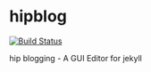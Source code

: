 hipblog
=======

[![Build Status](https://travis-ci.org/schultyy/hipblog.svg?branch=master)](https://travis-ci.org/schultyy/hipblog)

hip blogging - A GUI Editor for jekyll
